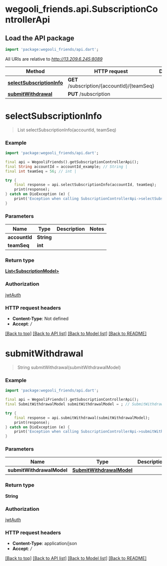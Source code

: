 # wegooli_friends.api.SubscriptionControllerApi

## Load the API package
```dart
import 'package:wegooli_friends/api.dart';
```

All URIs are relative to *http://13.209.6.245:8089*

Method | HTTP request | Description
------------- | ------------- | -------------
[**selectSubscriptionInfo**](SubscriptionControllerApi.md#selectsubscriptioninfo) | **GET** /subscription/{accountId}/{teamSeq} | 
[**submitWithdrawal**](SubscriptionControllerApi.md#submitwithdrawal) | **PUT** /subscription | 


# **selectSubscriptionInfo**
> List<SubscriptionModel> selectSubscriptionInfo(accountId, teamSeq)



### Example
```dart
import 'package:wegooli_friends/api.dart';

final api = WegooliFriends().getSubscriptionControllerApi();
final String accountId = accountId_example; // String | 
final int teamSeq = 56; // int | 

try {
    final response = api.selectSubscriptionInfo(accountId, teamSeq);
    print(response);
} catch on DioException (e) {
    print('Exception when calling SubscriptionControllerApi->selectSubscriptionInfo: $e\n');
}
```

### Parameters

Name | Type | Description  | Notes
------------- | ------------- | ------------- | -------------
 **accountId** | **String**|  | 
 **teamSeq** | **int**|  | 

### Return type

[**List&lt;SubscriptionModel&gt;**](SubscriptionModel.md)

### Authorization

[jwtAuth](../README.md#jwtAuth)

### HTTP request headers

 - **Content-Type**: Not defined
 - **Accept**: */*

[[Back to top]](#) [[Back to API list]](../README.md#documentation-for-api-endpoints) [[Back to Model list]](../README.md#documentation-for-models) [[Back to README]](../README.md)

# **submitWithdrawal**
> String submitWithdrawal(submitWithdrawalModel)



### Example
```dart
import 'package:wegooli_friends/api.dart';

final api = WegooliFriends().getSubscriptionControllerApi();
final SubmitWithdrawalModel submitWithdrawalModel = ; // SubmitWithdrawalModel | 

try {
    final response = api.submitWithdrawal(submitWithdrawalModel);
    print(response);
} catch on DioException (e) {
    print('Exception when calling SubscriptionControllerApi->submitWithdrawal: $e\n');
}
```

### Parameters

Name | Type | Description  | Notes
------------- | ------------- | ------------- | -------------
 **submitWithdrawalModel** | [**SubmitWithdrawalModel**](SubmitWithdrawalModel.md)|  | 

### Return type

**String**

### Authorization

[jwtAuth](../README.md#jwtAuth)

### HTTP request headers

 - **Content-Type**: application/json
 - **Accept**: */*

[[Back to top]](#) [[Back to API list]](../README.md#documentation-for-api-endpoints) [[Back to Model list]](../README.md#documentation-for-models) [[Back to README]](../README.md)

